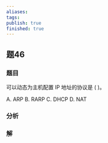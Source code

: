 ```yaml
---
aliases: 
tags: 
publish: true
finished: true
---
```

## 题46
### 题目
可以动态为主机配置 IP 地址的协议是 ( )。

A. ARP B. RARP C. DHCP D. NAT
### 分析

### 解
